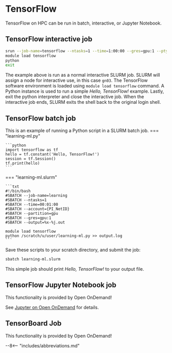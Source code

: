 # TensorFlow

TensorFlow on HPC can be run in batch, interactive, or Jupyter Notebook.

## TensorFlow interactive job

```bash
srun --job-name=tensorflow --ntasks=1 --time=1:00:00 --gres=gpu:1 --pty bash
module load tensorflow
python
exit
```

The example above is run as a normal interactive SLURM job. SLURM will assign a node for interactive use, in this case `gn03`. The TensorFlow software environment is loaded using `module load tensorflow` command. A Python instance is used to run a simple *Hello, TensorFlow!* example. Lastly, exit the python interpreter and close the interactive job. When the interactive job ends, SLURM exits the shell back to the original login shell.

## TensorFlow batch job

This is an example of running a Python script in a SLURM batch job.
=== "learning-ml.py"

    ```python
    import tensorflow as tf
    hello = tf.constant('Hello, TensorFlow!')
    session = tf.Session()
    tf.print(hello)
    ```

=== "learning-ml.slurm"

    ```txt
    #!/bin/bash
    #SBATCH --job-name=learning
    #SBATCH --ntasks=1
    #SBATCH --time=00:01:00
    #SBATCH --account={PI_NetID}
    #SBATCH --partition=gpu
    #SBATCH --gres=gpu:1
    #SBATCH --output=%x-%j.out

    module load tensorflow
    python /scratch/u/user/learning-ml.py >> output.log  
    ```

Save these scripts to your scratch directory, and submit the job:

```bash
sbatch learning-ml.slurm
```

This simple job should print *Hello, TensorFlow!* to your output file.

## TensorFlow Jupyter Notebook job

This functionality is provided by Open OnDemand!

See [Jupyter on Open OnDemand](../user-guide/access/ondemand.md#jupyter-notebook-example) for details.

## TensorBoard Job

This functionality is provided by Open OnDemand!

--8<-- "includes/abbreviations.md"

